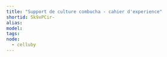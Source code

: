 ```yaml
---
title: "Support de culture combucha - cahier d'experience"
shortid: Sk9xPCir-
alias:
model:
tags:
node: 
  - celluby
---
```

